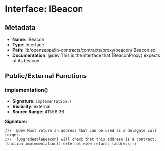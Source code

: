 # Interface: IBeacon

## Metadata

- **Name**: IBeacon
- **Type**: Interface
- **Path**: lib/openzeppelin-contracts/contracts/proxy/beacon/IBeacon.sol
- **Documentation**:  @dev This is the interface that {BeaconProxy} expects of its beacon.

## Public/External Functions

### implementation()

- **Signature**: `implementation()`
- **Visibility**: external
- **Source Range**: 411:58:36

**Signature:**
```solidity
///  @dev Must return an address that can be used as a delegate call target.
///  {UpgradeableBeacon} will check that this address is a contract.
function implementation() external view returns (address);;
```
